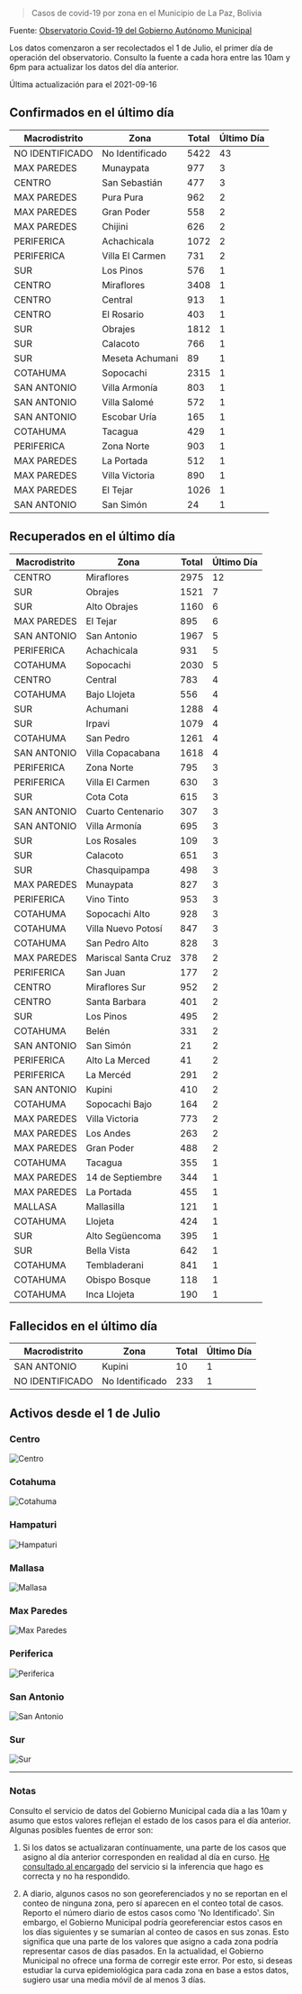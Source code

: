 > Casos de covid-19 por zona en el Municipio de La Paz, Bolivia

Fuente: [Observatorio Covid-19 del Gobierno Autónomo Municipal](http://observatoriocovid19.lapaz.bo/observatorio/index.php/datos-abiertos-covid)

Los datos comenzaron a ser recolectados el 1 de Julio, el primer día de operación del observatorio. Consulto la fuente a cada hora entre las 10am y 6pm para actualizar los datos del día anterior.

Última actualización para el 2021-09-16

## Confirmados en el último día

| Macrodistrito   | Zona            |   Total |   Último Día |
|-----------------|-----------------|---------|--------------|
| NO IDENTIFICADO | No Identificado |    5422 |           43 |
| MAX PAREDES     | Munaypata       |     977 |            3 |
| CENTRO          | San Sebastián   |     477 |            3 |
| MAX PAREDES     | Pura Pura       |     962 |            2 |
| MAX PAREDES     | Gran Poder      |     558 |            2 |
| MAX PAREDES     | Chijini         |     626 |            2 |
| PERIFERICA      | Achachicala     |    1072 |            2 |
| PERIFERICA      | Villa El Carmen |     731 |            2 |
| SUR             | Los Pinos       |     576 |            1 |
| CENTRO          | Miraflores      |    3408 |            1 |
| CENTRO          | Central         |     913 |            1 |
| CENTRO          | El Rosario      |     403 |            1 |
| SUR             | Obrajes         |    1812 |            1 |
| SUR             | Calacoto        |     766 |            1 |
| SUR             | Meseta Achumani |      89 |            1 |
| COTAHUMA        | Sopocachi       |    2315 |            1 |
| SAN ANTONIO     | Villa Armonía   |     803 |            1 |
| SAN ANTONIO     | Villa Salomé    |     572 |            1 |
| SAN ANTONIO     | Escobar Uría    |     165 |            1 |
| COTAHUMA        | Tacagua         |     429 |            1 |
| PERIFERICA      | Zona Norte      |     903 |            1 |
| MAX PAREDES     | La Portada      |     512 |            1 |
| MAX PAREDES     | Villa Victoria  |     890 |            1 |
| MAX PAREDES     | El Tejar        |    1026 |            1 |
| SAN ANTONIO     | San Simón       |      24 |            1 |

## Recuperados en el último día

| Macrodistrito   | Zona                |   Total |   Último Día |
|-----------------|---------------------|---------|--------------|
| CENTRO          | Miraflores          |    2975 |           12 |
| SUR             | Obrajes             |    1521 |            7 |
| SUR             | Alto Obrajes        |    1160 |            6 |
| MAX PAREDES     | El Tejar            |     895 |            6 |
| SAN ANTONIO     | San Antonio         |    1967 |            5 |
| PERIFERICA      | Achachicala         |     931 |            5 |
| COTAHUMA        | Sopocachi           |    2030 |            5 |
| CENTRO          | Central             |     783 |            4 |
| COTAHUMA        | Bajo Llojeta        |     556 |            4 |
| SUR             | Achumani            |    1288 |            4 |
| SUR             | Irpavi              |    1079 |            4 |
| COTAHUMA        | San Pedro           |    1261 |            4 |
| SAN ANTONIO     | Villa Copacabana    |    1618 |            4 |
| PERIFERICA      | Zona Norte          |     795 |            3 |
| PERIFERICA      | Villa El Carmen     |     630 |            3 |
| SUR             | Cota Cota           |     615 |            3 |
| SAN ANTONIO     | Cuarto Centenario   |     307 |            3 |
| SAN ANTONIO     | Villa Armonía       |     695 |            3 |
| SUR             | Los Rosales         |     109 |            3 |
| SUR             | Calacoto            |     651 |            3 |
| SUR             | Chasquipampa        |     498 |            3 |
| MAX PAREDES     | Munaypata           |     827 |            3 |
| PERIFERICA      | Vino Tinto          |     953 |            3 |
| COTAHUMA        | Sopocachi Alto      |     928 |            3 |
| COTAHUMA        | Villa Nuevo Potosí  |     847 |            3 |
| COTAHUMA        | San Pedro Alto      |     828 |            3 |
| MAX PAREDES     | Mariscal Santa Cruz |     378 |            2 |
| PERIFERICA      | San Juan            |     177 |            2 |
| CENTRO          | Miraflores Sur      |     952 |            2 |
| CENTRO          | Santa Barbara       |     401 |            2 |
| SUR             | Los Pinos           |     495 |            2 |
| COTAHUMA        | Belén               |     331 |            2 |
| SAN ANTONIO     | San Simón           |      21 |            2 |
| PERIFERICA      | Alto La Merced      |      41 |            2 |
| PERIFERICA      | La Mercéd           |     291 |            2 |
| SAN ANTONIO     | Kupini              |     410 |            2 |
| COTAHUMA        | Sopocachi Bajo      |     164 |            2 |
| MAX PAREDES     | Villa Victoria      |     773 |            2 |
| MAX PAREDES     | Los Andes           |     263 |            2 |
| MAX PAREDES     | Gran Poder          |     488 |            2 |
| COTAHUMA        | Tacagua             |     355 |            1 |
| MAX PAREDES     | 14 de Septiembre    |     344 |            1 |
| MAX PAREDES     | La Portada          |     455 |            1 |
| MALLASA         | Mallasilla          |     121 |            1 |
| COTAHUMA        | Llojeta             |     424 |            1 |
| SUR             | Alto Següencoma     |     395 |            1 |
| SUR             | Bella Vista         |     642 |            1 |
| COTAHUMA        | Tembladerani        |     841 |            1 |
| COTAHUMA        | Obispo Bosque       |     118 |            1 |
| COTAHUMA        | Inca Llojeta        |     190 |            1 |

## Fallecidos en el último día

| Macrodistrito   | Zona            |   Total |   Último Día |
|-----------------|-----------------|---------|--------------|
| SAN ANTONIO     | Kupini          |      10 |            1 |
| NO IDENTIFICADO | No Identificado |     233 |            1 |

## Activos desde el 1 de Julio

### Centro

![Centro](plots/activos_centro.png)

### Cotahuma

![Cotahuma](plots/activos_cotahuma.png)

### Hampaturi

![Hampaturi](plots/activos_hampaturi.png)

### Mallasa

![Mallasa](plots/activos_mallasa.png)

### Max Paredes

![Max Paredes](plots/activos_max_paredes.png)

### Periferica

![Periferica](plots/activos_periferica.png)

### San Antonio

![San Antonio](plots/activos_san_antonio.png)

### Sur

![Sur](plots/activos_sur.png)

---

### Notas

Consulto el servicio de datos del Gobierno Municipal cada día a las 10am y asumo que estos valores reflejan el estado de los casos para el día anterior. Algunas posibles fuentes de error son:

1. Si los datos se actualizaran contínuamente, una parte de los casos que asigno al día anterior corresponden en realidad al día en curso. [He consultado al encargado](https://twitter.com/mauforonda/status/1278727234765959168) del servicio si la inferencia que hago es correcta y no ha respondido.

2. A diario, algunos casos no son georeferenciados y no se reportan en el conteo de ninguna zona, pero sí aparecen en el conteo total de casos. Reporto el número diario de estos casos como 'No Identificado'.  Sin embargo, el Gobierno Municipal podría georeferenciar estos casos en los días siguientes y se sumarían al conteo de casos en sus zonas. Esto significa que una parte de los valores que asigno a cada zona podría representar casos de días pasados. En la actualidad, el Gobierno Municipal no ofrece una forma de corregir este error. Por esto, si deseas estudiar la curva epidemiológica para cada zona en base a estos datos, sugiero usar una media móvil de al menos 3 días.